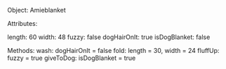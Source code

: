 Object: Amieblanket

Attributes:

length: 60
width: 48
fuzzy: false
dogHairOnIt: true
isDogBlanket: false

Methods:
wash: dogHairOnIt = false
fold: length = 30, width = 24
fluffUp: fuzzy = true
giveToDog: isDogBlanket = true
